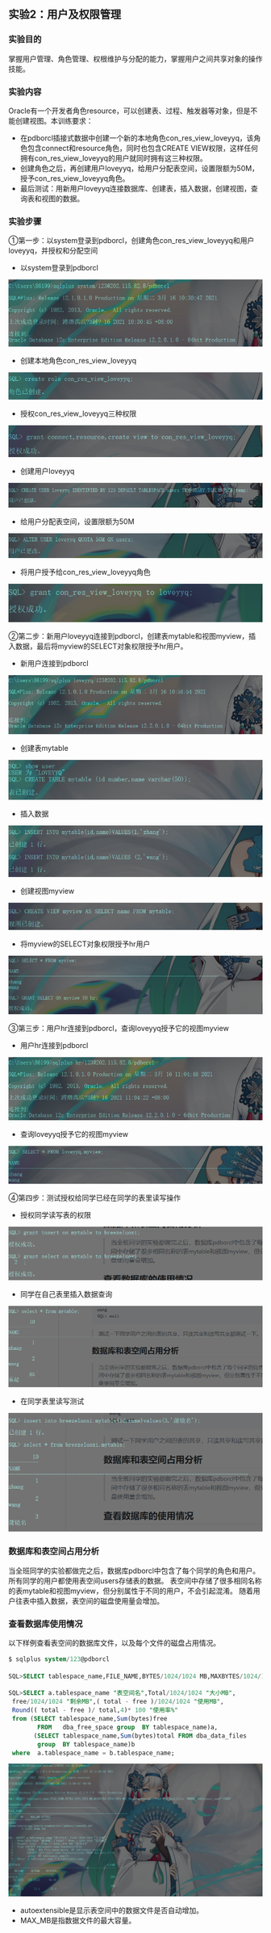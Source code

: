 ## 实验2：用户及权限管理

### 实验目的

掌握用户管理、角色管理、权根维护与分配的能力，掌握用户之间共享对象的操作技能。

### 实验内容

Oracle有一个开发者角色resource，可以创建表、过程、触发器等对象，但是不能创建视图。本训练要求：

- 在pdborcl插接式数据中创建一个新的本地角色con_res_view_loveyyq，该角色包含connect和resource角色，同时也包含CREATE VIEW权限，这样任何拥有con_res_view_loveyyq的用户就同时拥有这三种权限。
- 创建角色之后，再创建用户loveyyq，给用户分配表空间，设置限额为50M，授予con_res_view_loveyyq角色。
- 最后测试：用新用户loveyyq连接数据库、创建表，插入数据，创建视图，查询表和视图的数据。

### 实验步骤

①第一步：以system登录到pdborcl，创建角色con_res_view_loveyyq和用户loveyyq，并授权和分配空间

- 以system登录到pdborcl

![](https://github.com/loveyyq/oracle/blob/master/test2/%E7%99%BB%E5%BD%95system%E7%94%A8%E6%88%B7.png)

- 创建本地角色con_res_view_loveyyq

![](https://github.com/loveyyq/oracle/blob/master/test2/%E5%88%9B%E5%BB%BA%E8%A7%92%E8%89%B2.png)

- 授权con_res_view_loveyyq三种权限

![](https://github.com/loveyyq/oracle/blob/master/test2/%E6%8E%88%E4%BA%88%E8%A7%92%E8%89%B2%E4%B8%89%E7%A7%8D%E6%9D%83%E9%99%90.png)

- 创建用户loveyyq

![](https://github.com/loveyyq/oracle/blob/master/test2/%E5%88%9B%E5%BB%BA%E7%94%A8%E6%88%B7.png)

- 给用户分配表空间，设置限额为50M

![](https://github.com/loveyyq/oracle/blob/master/test2/%E7%BB%99%E7%94%A8%E6%88%B7%E5%88%86%E9%85%8D%E8%A1%A8%E7%A9%BA%E9%97%B4.png)

- 将用户授予给con_res_view_loveyyq角色

![](https://github.com/loveyyq/oracle/blob/master/test2/%E7%94%A8%E6%88%B7%E6%8E%88%E4%BA%88%E7%BB%99%E8%A7%92%E8%89%B2.png)

②第二步：新用户loveyyq连接到pdborcl，创建表mytable和视图myview，插入数据，最后将myview的SELECT对象权限授予hr用户。

- 新用户连接到pdborcl

![](https://github.com/loveyyq/oracle/blob/master/test2/%E8%BF%9E%E6%8E%A5%E6%96%B0%E7%94%A8%E6%88%B7.png)

- 创建表mytable

![](https://github.com/loveyyq/oracle/blob/master/test2/%E5%88%9B%E5%BB%BA%E8%A1%A8mytable.png)

- 插入数据

![](https://github.com/loveyyq/oracle/blob/master/test2/%E6%8F%92%E5%85%A5%E6%95%B0%E6%8D%AE.png)

- 创建视图myview

![](https://github.com/loveyyq/oracle/blob/master/test2/%E5%88%9B%E5%BB%BA%E8%A7%86%E5%9B%BEmyview.png)

- 将myview的SELECT对象权限授予hr用户

![](https://github.com/loveyyq/oracle/blob/master/test2/%E6%8E%88%E6%9D%83%E7%94%A8%E6%88%B7hr.png)

③第三步：用户hr连接到pdborcl，查询loveyyq授予它的视图myview

- 用户hr连接到pdborcl

![](https://github.com/loveyyq/oracle/blob/master/test2/%E7%99%BB%E5%BD%95hr.png)

- 查询loveyyq授予它的视图myview

![](https://github.com/loveyyq/oracle/blob/master/test2/%E6%9F%A5%E8%AF%A2%E8%A7%86%E5%9B%BE%E6%8E%88%E6%9D%83.png)

④第四步：测试授权给同学已经在同学的表里读写操作

- 授权同学读写表的权限

![](https://github.com/loveyyq/oracle/blob/master/test2/%E6%8E%88%E6%9D%83%E5%90%8C%E5%AD%A6%E8%AF%BB%E5%86%99%E8%A1%A8%E7%9A%84%E6%9D%83%E9%99%90.png)

- 同学在自己表里插入数据查询

![](https://github.com/loveyyq/oracle/blob/master/test2/%E5%90%8C%E5%AD%A6%E5%9C%A8%E8%87%AA%E5%B7%B1%E8%A1%A8%E9%87%8C%E7%9A%84%E6%8F%92%E5%85%A5%E6%95%B0%E6%8D%AE%E6%9F%A5%E8%AF%A2.png)

- 在同学表里读写测试

![](https://github.com/loveyyq/oracle/blob/master/test2/%E5%9C%A8%E5%90%8C%E5%AD%A6%E8%A1%A8%E4%B8%AD%E8%AF%BB%E5%86%99%E6%B5%8B%E8%AF%95.png)

### 数据库和表空间占用分析

当全班同学的实验都做完之后，数据库pdborcl中包含了每个同学的角色和用户。 所有同学的用户都使用表空间users存储表的数据。 表空间中存储了很多相同名称的表mytable和视图myview，但分别属性于不同的用户，不会引起混淆。 随着用户往表中插入数据，表空间的磁盘使用量会增加。

### 查看数据库使用情况

以下样例查看表空间的数据库文件，以及每个文件的磁盘占用情况。

```sql
$ sqlplus system/123@pdborcl

SQL>SELECT tablespace_name,FILE_NAME,BYTES/1024/1024 MB,MAXBYTES/1024/1024 MAX_MB,autoextensible FROM dba_data_files  WHERE  tablespace_name='USERS';

SQL>SELECT a.tablespace_name "表空间名",Total/1024/1024 "大小MB",
 free/1024/1024 "剩余MB",( total - free )/1024/1024 "使用MB",
 Round(( total - free )/ total,4)* 100 "使用率%"
 from (SELECT tablespace_name,Sum(bytes)free
        FROM   dba_free_space group  BY tablespace_name)a,
       (SELECT tablespace_name,Sum(bytes)total FROM dba_data_files
        group  BY tablespace_name)b
 where  a.tablespace_name = b.tablespace_name;
```

![](https://github.com/loveyyq/oracle/blob/master/test2/%E6%9F%A5%E8%AF%A2%E6%95%B0%E6%8D%AE%E5%BA%93%E4%BD%BF%E7%94%A8%E6%83%85%E5%86%B5.png)

- autoextensible是显示表空间中的数据文件是否自动增加。
- MAX_MB是指数据文件的最大容量。



